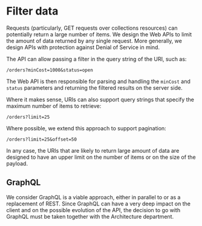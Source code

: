 Filter data
===========

Requests (particularly, GET requests over collections resources) can potentially return a large number of items. We design the Web APIs to limit the amount of data returned by any single request. More generally, we design APIs with protection against Denial of Service in mind.

The API can allow passing a filter in the query string of the URI, such as:

```
/orders?minCost=1000&status=open
```

The Web API is then responsible for parsing and handling the `minCost` and `status` parameters and returning the filtered results on the server side.

Where it makes sense, URIs can also support query strings that specify the maximum number of items to retrieve:

```
/orders?limit=25
```

Where possible, we extend this approach to support pagination:

```
/orders?limit=25&offset=50
```

In any case, the URIs that are likely to return large amount of data are designed to have an upper limit on the number of items or on the size of the payload.

## GraphQL
We consider GraphQL is a viable approach, either in parallel to or as a replacement of REST. Since GraphQL can have a very deep impact on the client and on the possible evolution of the API, the decision to go with GraphQL must be taken together with the Architecture department.
